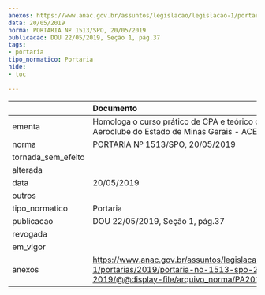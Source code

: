 ```yaml
---
anexos: https://www.anac.gov.br/assuntos/legislacao/legislacao-1/portarias/2019/portaria-no-1513-spo-20-05-2019/@@display-file/arquivo_norma/PA2019-1513.pdf
data: 20/05/2019
norma: PORTARIA Nº 1513/SPO, 20/05/2019
publicacao: DOU 22/05/2019, Seção 1, pág.37
tags:
- portaria
tipo_normatico: Portaria
hide: 
- toc 
 
---
```


|                    | Documento                                                                                                                                            |
|:-------------------|:-----------------------------------------------------------------------------------------------------------------------------------------------------|
| ementa             | Homologa o curso prático de CPA e teórico de ICPA, do Aeroclube do Estado de Minas Gerais - ACEMG.                                                   |
| norma              | PORTARIA Nº 1513/SPO, 20/05/2019                                                                                                                     |
| tornada_sem_efeito |                                                                                                                                                      |
| alterada           |                                                                                                                                                      |
| data               | 20/05/2019                                                                                                                                           |
| outros             |                                                                                                                                                      |
| tipo_normatico     | Portaria                                                                                                                                             |
| publicacao         | DOU 22/05/2019, Seção 1, pág.37                                                                                                                      |
| revogada           |                                                                                                                                                      |
| em_vigor           |                                                                                                                                                      |
| anexos             | https://www.anac.gov.br/assuntos/legislacao/legislacao-1/portarias/2019/portaria-no-1513-spo-20-05-2019/@@display-file/arquivo_norma/PA2019-1513.pdf |